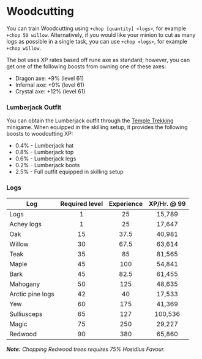 # Woodcutting

You can train Woodcutting using `+chop [quantity] <logs>`, for example `+chop 50 willow`. Alternatively, if you would like your minion to cut as many logs as possible in a single task, you can use `+chop <logs>`, for example `+chop willow`.

The bot uses XP rates based off rune axe as standard; however, you can get one of the following boosts from owning one of these axes:

* Dragon axe: +9% (level 61)
* Infernal axe: +9% (level 61)
* Crystal axe: +12% (level 61)

### Lumberjack Outfit

You can obtain the Lumberjack outfit through the [Temple Trekking](https://wiki.oldschool.gg/minigames/temple-trekking) minigame. When equipped in the skilling setup, it provides the following boosts to woodcutting XP:

* 0.4% - Lumberjack hat
* 0.8% - Lumberjack top
* 0.6% - Lumberjack legs
* 0.2% - Lumberjack boots
* 2.5% - Full outfit equipped in skilling setup

### Logs

| **Log**          | **Required level** | Experience | XP/Hr. @ 99 |
| ---------------- | :----------------: | :--------: | :---------: |
| Logs             |          1         |     25     |    15,789   |
| Achey logs       |          1         |     25     |    17,647   |
| Oak              |         15         |    37.5    |    40,981   |
| Willow           |         30         |    67.5    |    63,614   |
| Teak             |         35         |     85     |    81,565   |
| Maple            |         45         |     100    |    54,841   |
| Bark             |         45         |    82.5    |    61,455   |
| Mahogany         |         50         |     125    |    48,635   |
| Arctic pine logs |         42         |     40     |    17,533   |
| Yew              |         60         |     175    |    41,369   |
| Sulliusceps      |         65         |     127    |   100,536   |
| Magic            |         75         |     250    |    29,227   |
| Redwood          |         90         |     380    |    65,860   |

_**Note:** Chopping Redwood trees requires 75% Hosidius Favour._
